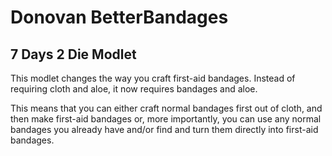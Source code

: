 # Donovan BetterBandages

## 7 Days 2 Die Modlet

This modlet changes the way you craft first-aid bandages. Instead of requiring cloth and aloe, it now requires bandages and aloe.

This means that you can either craft normal bandages first out of cloth, and then make first-aid bandages or, more importantly, you can
use any normal bandages you already have and/or find and turn them directly into first-aid bandages.
